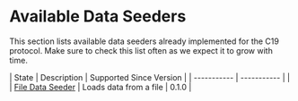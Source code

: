 # Available Data Seeders

This section lists available data seeders already implemented for the C19 protocol.
Make sure to check this list often as we expect it to grow with time.


| State                                                       | Description                                        | Supported Since Version |
| -----------                                                 | -----------                                        |                         |
| [File Data Seeder](appendix-i-file-data-seeder.md) | Loads data from a file              | 0.1.0                   |
